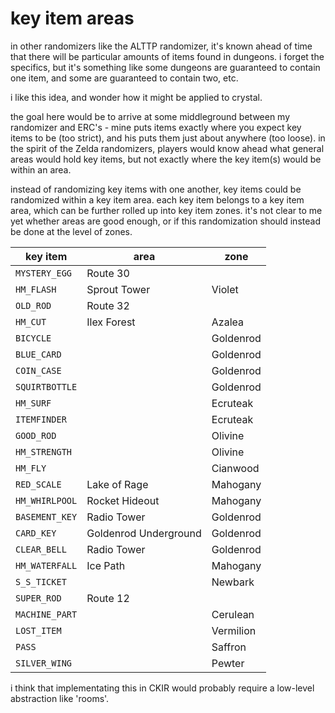 # key item areas

in other randomizers like the ALTTP randomizer, it's known ahead of
time that there will be particular amounts of items found in
dungeons. i forget the specifics, but it's something like some
dungeons are guaranteed to contain one item, and some are guaranteed
to contain two, etc.

i like this idea, and wonder how it might be applied to crystal.

the goal here would be to arrive at some middleground between my
randomizer and ERC's - mine puts items exactly where you expect key
items to be (too strict), and his puts them just about anywhere (too
loose). in the spirit of the Zelda randomizers, players would know
ahead what general areas would hold key items, but not exactly where
the key item(s) would be within an area.

instead of randomizing key items with one another, key items could be
randomized within a key item area. each key item belongs to a key item
area, which can be further rolled up into key item zones. it's not
clear to me yet whether areas are good enough, or if this
randomization should instead be done at the level of zones.

| key item       | area                  | zone      |
|----------------|-----------------------|-----------|
| `MYSTERY_EGG`  | Route 30              |           |
| `HM_FLASH`     | Sprout Tower          | Violet    |
| `OLD_ROD`      | Route 32              |           |
| `HM_CUT`       | Ilex Forest           | Azalea    |
| `BICYCLE`      |                       | Goldenrod |
| `BLUE_CARD`    |                       | Goldenrod |
| `COIN_CASE`    |                       | Goldenrod |
| `SQUIRTBOTTLE` |                       | Goldenrod |
| `HM_SURF`      |                       | Ecruteak  |
| `ITEMFINDER`   |                       | Ecruteak  |
| `GOOD_ROD`     |                       | Olivine   |
| `HM_STRENGTH`  |                       | Olivine   |
| `HM_FLY`       |                       | Cianwood  |
| `RED_SCALE`    | Lake of Rage          | Mahogany  |
| `HM_WHIRLPOOL` | Rocket Hideout        | Mahogany  |
| `BASEMENT_KEY` | Radio Tower           | Goldenrod |
| `CARD_KEY`     | Goldenrod Underground | Goldenrod |
| `CLEAR_BELL`   | Radio Tower           | Goldenrod |
| `HM_WATERFALL` | Ice Path              | Mahogany  |
| `S_S_TICKET`   |                       | Newbark   |
| `SUPER_ROD`    | Route 12              |           |
| `MACHINE_PART` |                       | Cerulean  |
| `LOST_ITEM`    |                       | Vermilion |
| `PASS`         |                       | Saffron   |
| `SILVER_WING`  |                       | Pewter    |

i think that implementating this in CKIR would probably require a
low-level abstraction like 'rooms'.
